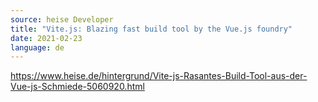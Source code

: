 ```yaml
---
source: heise Developer
title: "Vite.js: Blazing fast build tool by the Vue.js foundry"
date: 2021-02-23
language: de
---
```

https://www.heise.de/hintergrund/Vite-js-Rasantes-Build-Tool-aus-der-Vue-js-Schmiede-5060920.html